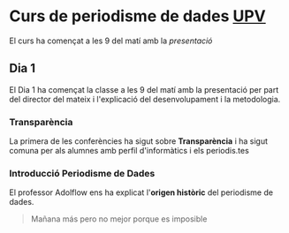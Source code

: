 # Curs de periodisme de dades [UPV](http://www.upv.es/ "Title")
El curs ha començat a les 9 del matí amb la *presentació*
## Dia 1
El Dia 1 ha començat la classe a les 9 del matí amb la presentació per part del director del mateix i l'explicació del desenvolupament i la metodologia.
### Transparència
La primera de les conferències ha sigut sobre **Transparència** i ha sigut comuna per als alumnes amb perfil d'informàtics i els periodis.tes
### Introducció Periodisme de Dades
El professor Adolflow ens ha explicat l'**origen històric** del periodisme de dades.
>Mañana más pero no mejor porque es imposible
